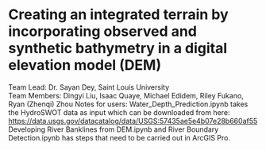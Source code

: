 # Creating an integrated terrain by incorporating observed and synthetic bathymetry in a digital elevation model (DEM)
Team Lead: Dr. Sayan Dey, Saint Louis University   
Team Members: Dingyi Liu, Isaac Quaye, Michael Edidem, Riley Fukano, Ryan (Zhenqi) Zhou
Notes for users:
Water_Depth_Prediction.ipynb takes the HydroSWOT data as input which can be downloaded from here: https://data.usgs.gov/datacatalog/data/USGS:57435ae5e4b07e28b660af55
Developing River Banklines from DEM.ipynb and River Boundary Detection.ipynb has steps that need to be carried out in ArcGIS Pro. 
